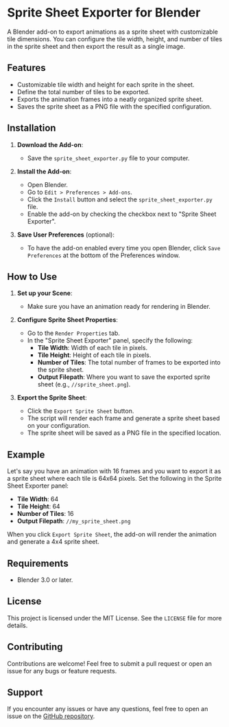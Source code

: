 # Sprite Sheet Exporter for Blender

A Blender add-on to export animations as a sprite sheet with customizable tile dimensions. You can configure the tile width, height, and number of tiles in the sprite sheet and then export the result as a single image.

## Features

- Customizable tile width and height for each sprite in the sheet.
- Define the total number of tiles to be exported.
- Exports the animation frames into a neatly organized sprite sheet.
- Saves the sprite sheet as a PNG file with the specified configuration.

## Installation

1. **Download the Add-on**:
   - Save the `sprite_sheet_exporter.py` file to your computer.

2. **Install the Add-on**:
   - Open Blender.
   - Go to `Edit > Preferences > Add-ons`.
   - Click the `Install` button and select the `sprite_sheet_exporter.py` file.
   - Enable the add-on by checking the checkbox next to "Sprite Sheet Exporter".

3. **Save User Preferences** (optional):
   - To have the add-on enabled every time you open Blender, click `Save Preferences` at the bottom of the Preferences window.

## How to Use

1. **Set up your Scene**:
   - Make sure you have an animation ready for rendering in Blender.

2. **Configure Sprite Sheet Properties**:
   - Go to the `Render Properties` tab.
   - In the "Sprite Sheet Exporter" panel, specify the following:
     - **Tile Width**: Width of each tile in pixels.
     - **Tile Height**: Height of each tile in pixels.
     - **Number of Tiles**: The total number of frames to be exported into the sprite sheet.
     - **Output Filepath**: Where you want to save the exported sprite sheet (e.g., `//sprite_sheet.png`).

3. **Export the Sprite Sheet**:
   - Click the `Export Sprite Sheet` button.
   - The script will render each frame and generate a sprite sheet based on your configuration.
   - The sprite sheet will be saved as a PNG file in the specified location.

## Example

Let's say you have an animation with 16 frames and you want to export it as a sprite sheet where each tile is 64x64 pixels. Set the following in the Sprite Sheet Exporter panel:

- **Tile Width**: 64
- **Tile Height**: 64
- **Number of Tiles**: 16
- **Output Filepath**: `//my_sprite_sheet.png`

When you click `Export Sprite Sheet`, the add-on will render the animation and generate a 4x4 sprite sheet.

## Requirements

- Blender 3.0 or later.

## License

This project is licensed under the MIT License. See the `LICENSE` file for more details.

## Contributing

Contributions are welcome! Feel free to submit a pull request or open an issue for any bugs or feature requests.

## Support

If you encounter any issues or have any questions, feel free to open an issue on the [GitHub repository](https://github.com/your-repo-link).

